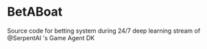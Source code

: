 # BetABoat
Source code for betting system during 24/7 deep learning stream of @SerpentAI 's Game Agent DK
